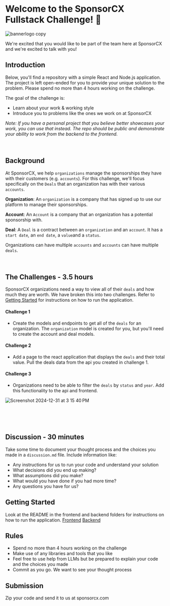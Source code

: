 # Welcome to the SponsorCX Fullstack Challenge! 🎉
![bannerlogo copy](https://github.com/user-attachments/assets/67878600-d644-46de-ab92-455a2f04688b)

We're excited that you would like to be part of the team here at SponsorCX and we're excited to talk with you!  

## Introduction
Below, you'll find a repository with a simple React and Node.js application. The project is left open-ended for you to provide your unique solution to the problem. Please spend no more than 4 hours working on the challenge. 

The goal of the challenge is:
- Learn about your work & working style
- Introduce you to problems like the ones we work on at SponsorCX

*Note: If you have a personal project that you believe better showcases your work, you can use that instead. The repo should be public and demonstrate your ability to work from the backend to the frontend.*
<br/>
<br/>
<br/>

## Background

At SponsorCX, we help `organizations` manage the sponsorships they have with their customers (e.g. `accounts`). For this challenge, we'll focus specifically on the `Deals` that an organization has with their various `accounts`.

**Organization**: An `organization` is a company that has signed up to use our platform to manage their sponsorships.

**Account**: An `Account` is a company that an organization has a potential sponsorship with.

**Deal**: A `Deal` is a contract between an `organization` and an `account`. It has a `start date`, an `end date`, a `value`and a `status`.

Organizations can have multiple `accounts` and `accounts` can have multiple `deals`. 
<br/>
<br/>
<br/>

## The Challenges - 3.5 hours
SponsorCX organizations need a way to view all of their `deals` and how much they are worth. We have broken this into two challenges. Refer to [Getting Started](#getting-started) for instructions on how to run the application.

#### Challenge 1
- Create the models and endpoints to get all of the `deals` for an organization. The `organization` model is created for you, but you'll need to create the account and deal models.

#### Challenge 2
- Add a page to the react application that displays the `deals` and their total value. Pull the deals data from the api you created in challenge 1.

#### Challenge 3
- Organizations need to be able to filter the `deals` by `status` and `year`. Add this functionality to the api and frontend.

![Screenshot 2024-12-31 at 3 15 40 PM](https://github.com/user-attachments/assets/35bcb5c3-f94a-4a13-9502-8a59d86dc13d)

<br/>
<br/>
<br/>

## Discussion - 30 minutes
Take some time to document your thought process and the choices you made in a `discussion.md` file. Include information like: 
- Any instructions for us to run your code and understand your solution
- What decisions did you end up making? 
- What assumptions did you make? 
- What would you have done if you had more time?
- Any questions you have for us? 

## Getting Started
Look at the README in the frontend and backend folders for instructions on how to run the application.
[Frontend](frontend/README.md)
[Backend](server/README.md)

## Rules
- Spend no more than 4 hours working on the challenge
- Make use of any libraries and tools that you like 
- Feel free to use help from LLMs but be prepared to explain your code and the choices you made
- Commit as you go. We want to see your thought process

## Submission
Zip your code and send it to us at sponsorcx.com

